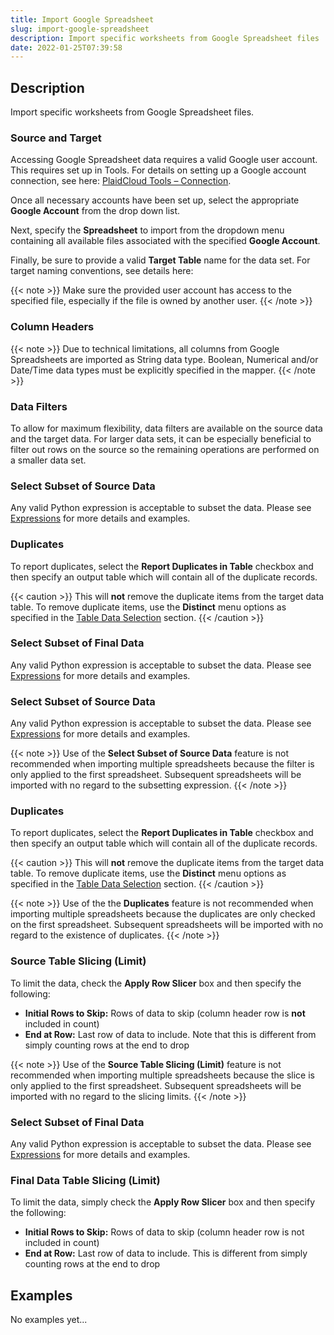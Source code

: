 ```yaml
---
title: Import Google Spreadsheet
slug: import-google-spreadsheet
description: Import specific worksheets from Google Spreadsheet files
date: 2022-01-25T07:39:58
---
```



## Description


Import specific worksheets from Google Spreadsheet files.



### Source and Target


Accessing Google Spreadsheet data requires a valid Google user account. This requires set up in Tools. For details on setting up a Google account connection, see here: [PlaidCloud Tools – Connection](/docs/tools/data-connections).



Once all necessary accounts have been set up, select the appropriate **Google Account** from the drop down list.



Next, specify the **Spreadsheet** to import from the dropdown menu containing all available files associated with the specified **Google Account**.



Finally, be sure to provide a valid **Target Table** name for the data set. For target naming conventions, see details here:


{{< note >}}
Make sure the provided user account has access to the specified file, especially if the file is owned by another user.
{{< /note >}}



### Column Headers

{{< note >}}
Due to technical limitations, all columns from Google Spreadsheets are imported as String data type. Boolean, Numerical and/or Date/Time data types must be explicitly specified in the mapper.
{{< /note >}}




### Data Filters


To allow for maximum flexibility, data filters are available on the source data and the target data. For larger data sets, it can be especially beneficial to filter out rows on the source so the remaining operations are performed on a smaller data set.



### Select Subset of Source Data


Any valid Python expression is acceptable to subset the data. Please see [Expressions](/docs/expressions) for more details and examples.



### Duplicates


To report duplicates, select the **Report Duplicates in Table** checkbox and then specify an output table which will contain all of the duplicate records.



{{< caution >}}
This will **not** remove the duplicate items from the target data table. To remove duplicate items, use the **Distinct** menu options as specified in the [Table Data Selection](../transforms/common_features#table-data-selection) section.
{{< /caution >}}



### Select Subset of Final Data


Any valid Python expression is acceptable to subset the data. Please see [Expressions](/docs/expressions) for more details and examples.






### Select Subset of Source Data


Any valid Python expression is acceptable to subset the data. Please see [Expressions](/docs/expressions) for more details and examples.


{{< note >}}
Use of the **Select Subset of Source Data** feature is not recommended when importing multiple spreadsheets because the filter is only applied to the first spreadsheet. Subsequent spreadsheets will be imported with no regard to the subsetting expression.
{{< /note >}}




### Duplicates


To report duplicates, select the **Report Duplicates in Table** checkbox and then specify an output table which will contain all of the duplicate records.



{{< caution >}}
This will **not** remove the duplicate items from the target data table. To remove duplicate items, use the **Distinct** menu options as specified in the [Table Data Selection](../transforms/common_features#table-data-selection) section.
{{< /caution >}}


{{< note >}}
Use of the the **Duplicates** feature is not recommended when importing multiple spreadsheets because the duplicates are only checked on the first spreadsheet. Subsequent spreadsheets will be imported with no regard to the existence of duplicates.
{{< /note >}}




### Source Table Slicing (Limit)


To limit the data, check the **Apply Row Slicer** box and then specify the following:


* **Initial Rows to Skip:** Rows of data to skip (column header row is **not** included in count)
* **End at Row:** Last row of data to include. Note that this is different from simply counting rows at the end to drop

{{< note >}}
Use of the **Source Table Slicing (Limit)** feature is not recommended when importing multiple spreadsheets because the slice is only applied to the first spreadsheet. Subsequent spreadsheets will be imported with no regard to the slicing limits.
{{< /note >}}




### Select Subset of Final Data


Any valid Python expression is acceptable to subset the data. Please see [Expressions](/docs/expressions) for more details and examples.






### Final Data Table Slicing (Limit)


To limit the data, simply check the **Apply Row Slicer** box and then specify the following:


* **Initial Rows to Skip:** Rows of data to skip (column header row is not included in count)
* **End at Row:** Last row of data to include. This is different from simply counting rows at the end to drop






## Examples

No examples yet...